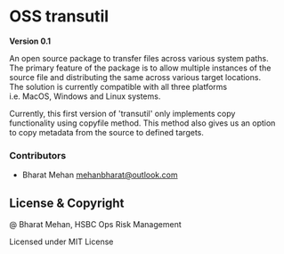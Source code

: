 # OSS transutil

**Version 0.1**

An open source package to transfer files across various system paths.  
The primary feature of the package is to allow multiple instances of the  
source file and distributing the same across various target locations.  
The solution is currently compatible with all three platforms  
i.e. MacOS, Windows and Linux systems.

Currently, this first version of 'transutil' only implements copy  
functionality using copyfile method. This method also gives us an option  
to copy metadata from the source to defined targets.


### Contributors

- Bharat Mehan <mehanbharat@outlook.com>


## License & Copyright

@ Bharat Mehan, HSBC Ops Risk Management

Licensed under MIT License
